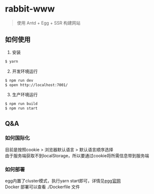 # rabbit-www

> 使用 Antd + Egg + SSR 构建网站

## 如何使用

1. 安装

```sh
$ yarn
```

2. 开发环境运行

```sh
$ npm run dev
$ open http://localhost:7001/
```

3. 生产环境运行

```bash
$ npm run build
$ npm run start
```

## Q&A

### 如何国际化

目前是按照cookie > 浏览器默认语言 > 默认语言顺序选择   
由于服务端获取不到localStorage，所以要通过cookie将所需信息带到服务端

### 如何部署

egg内置了cluster模式，执行yarn start即可，详情见[egg官网](https://eggjs.org)  
Docker 部署可以查看 ./Dockerfile 文件

